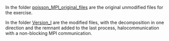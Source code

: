 In the folder [poisson_MPI_original_files](poisson_MPI_original_files) are the original unmodified 
files for the exercise.

In the folder [Version_I](Version_I) are the modified files, with the decomposition in one direction and the 
remnant added to the last process, halocommunication with a non-blocking MPI communication.